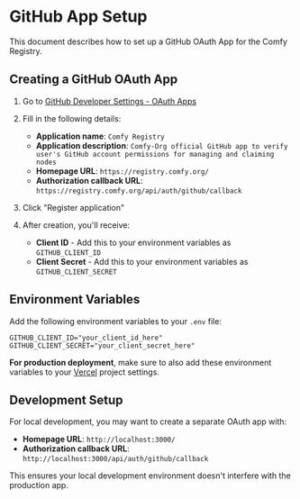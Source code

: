 # GitHub App Setup

This document describes how to set up a GitHub OAuth App for the Comfy Registry.

## Creating a GitHub OAuth App

1. Go to [GitHub Developer Settings - OAuth Apps](https://github.com/settings/applications/new)

2. Fill in the following details:

    - **Application name**: `Comfy Registry`
    - **Application description**: `Comfy-Org official GitHub app to verify user's GitHub account permissions for managing and claiming nodes`
    - **Homepage URL**: `https://registry.comfy.org/`
    - **Authorization callback URL**: `https://registry.comfy.org/api/auth/github/callback`

3. Click "Register application"

4. After creation, you'll receive:
    - **Client ID** - Add this to your environment variables as `GITHUB_CLIENT_ID`
    - **Client Secret** - Add this to your environment variables as `GITHUB_CLIENT_SECRET`

## Environment Variables

Add the following environment variables to your `.env` file:

```
GITHUB_CLIENT_ID="your_client_id_here"
GITHUB_CLIENT_SECRET="your_client_secret_here"
```

**For production deployment**, make sure to also add these environment variables to your [Vercel](https://vercel.com/comfyui/registry-web/settings/environment-variables) project settings.

## Development Setup

For local development, you may want to create a separate OAuth app with:

- **Homepage URL**: `http://localhost:3000/`
- **Authorization callback URL**: `http://localhost:3000/api/auth/github/callback`

This ensures your local development environment doesn't interfere with the production app.
